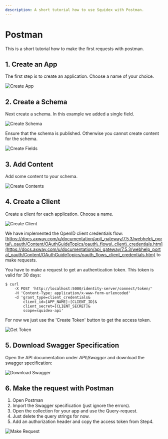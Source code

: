 ```yaml
---
description: A short tutorial how to use Squidex with Postman.
---
```


# Postman

This is a short tutorial how to make the first requests with postman.

## 1. Create an App

The first step is to create an application. Choose a name of your choice.

![Create App](../../.gitbook/assets/create-app.png)

## 2. Create a Schema

Next create a schema. In this example we added a single field.

![Create Schema](../../.gitbook/assets/create-schema.png)

Ensure that the schema is published. Otherwise you cannot create content for the schema.

![Create Fields](../../.gitbook/assets/create-fields.png)

## 3. Add Content

Add some content to your schema.

![Create Contents](../../.gitbook/assets/create-content.png)

## 4. Create a Client

Create a client for each application. Choose a name.

![Create Client](../../.gitbook/assets/create-client.png)

We have implemented the OpenID client credentials flow: [https://docs.axway.com/u/documentation/api\_gateway/7.5.3/webhelp\_portal\_oauth/Content/OAuthGuideTopics/oauth\_flows\_client\_credentials.htm](https://docs.axway.com/u/documentation/api_gateway/7.5.3/webhelp_portal_oauth/Content/OAuthGuideTopics/oauth_flows_client_credentials.htm) to make requests.

You have to make a request to get an authentication token. This token is valid for 30 days:

```text
$ curl
    -X POST 'http://localhost:5000/identity-server/connect/token/' 
    -H 'Content-Type: application/x-www-form-urlencoded' 
    -d 'grant_type=client_credentials&
        client_id=[APP_NAME]:[CLIENT_ID]&
        client_secret=[CLIENT_SECRET]&
        scope=squidex-api'
```

For now we just use the 'Create Token' button to get the access token.

![Get Token](../../.gitbook/assets/get-token.png)

## 5. Download Swagger Specification

Open the API documentation under _API\Swagger_ and download the swagger specification:

![Download Swagger](../../.gitbook/assets/download-swagger.png)

## 6. Make the request with Postman

1. Open Postman
2. Import the Swagger specification \(just ignore the errors\).
3. Open the collection for your app and use the Query-request.
4. Just delete the query strings for now.
5. Add an authorization header and copy the access token from Step4.

![Make Request](../../.gitbook/assets/make-request.png)

